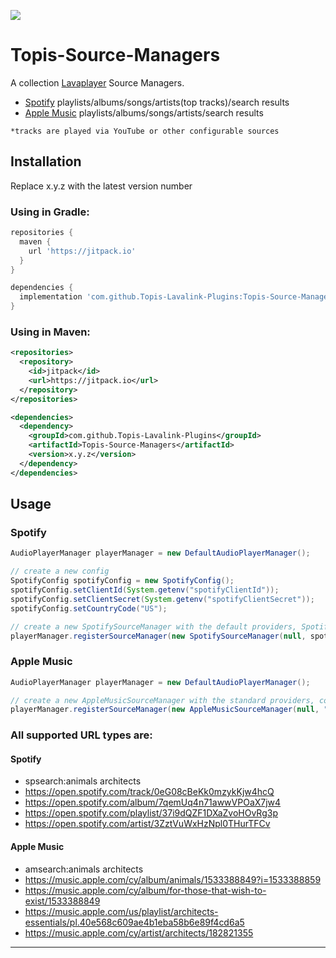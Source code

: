 [![](https://jitpack.io/v/Topis-Lavalink-Plugins/Topis-Source-Managers.svg)](https://jitpack.io/#Topis-Lavalink-Plugins/Topis-Source-Managers)

# Topis-Source-Managers

A collection [Lavaplayer](https://github.com/sedmelluq/lavaplayer) Source Managers. 
* [Spotify](https://www.spotify.com) playlists/albums/songs/artists(top tracks)/search results
* [Apple Music](https://www.apple.com/apple-music/) playlists/albums/songs/artists/search results

`*tracks are played via YouTube or other configurable sources`

## Installation

Replace x.y.z with the latest version number

### Using in Gradle:
```gradle
repositories {
  maven {
    url 'https://jitpack.io'
  }
}

dependencies {
  implementation 'com.github.Topis-Lavalink-Plugins:Topis-Source-Managers:x.y.z'
}
```

### Using in Maven:
```xml
<repositories>
  <repository>
    <id>jitpack</id>
    <url>https://jitpack.io</url>
  </repository>
</repositories>

<dependencies>
  <dependency>
    <groupId>com.github.Topis-Lavalink-Plugins</groupId>
    <artifactId>Topis-Source-Managers</artifactId>
    <version>x.y.z</version>
  </dependency>
</dependencies>
```

## Usage


### Spotify
```java
AudioPlayerManager playerManager = new DefaultAudioPlayerManager();

// create a new config
SpotifyConfig spotifyConfig = new SpotifyConfig();
spotifyConfig.setClientId(System.getenv("spotifyClientId"));
spotifyConfig.setClientSecret(System.getenv("spotifyClientSecret"));
spotifyConfig.setCountryCode("US");

// create a new SpotifySourceManager with the default providers, SpotifyConfig and AudioPlayerManager and register it
playerManager.registerSourceManager(new SpotifySourceManager(null, spotifyConfig, playerManager));
```

### Apple Music
```java
AudioPlayerManager playerManager = new DefaultAudioPlayerManager();

// create a new AppleMusicSourceManager with the standard providers, countrycode and AudioPlayerManager and register it
playerManager.registerSourceManager(new AppleMusicSourceManager(null, "us", playerManager));
```

### All supported URL types are:

#### Spotify
* spsearch:animals architects
* https://open.spotify.com/track/0eG08cBeKk0mzykKjw4hcQ
* https://open.spotify.com/album/7qemUq4n71awwVPOaX7jw4
* https://open.spotify.com/playlist/37i9dQZF1DXaZvoHOvRg3p
* https://open.spotify.com/artist/3ZztVuWxHzNpl0THurTFCv

#### Apple Music
* amsearch:animals architects
* https://music.apple.com/cy/album/animals/1533388849?i=1533388859
* https://music.apple.com/cy/album/for-those-that-wish-to-exist/1533388849
* https://music.apple.com/us/playlist/architects-essentials/pl.40e568c609ae4b1eba58b6e89f4cd6a5
* https://music.apple.com/cy/artist/architects/182821355

---
